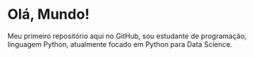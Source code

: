 # Olá, Mundo!
 Meu primeiro repositório aqui no GitHub, sou estudante de programação, linguagem Python, atualmente focado em Python para Data Science.
